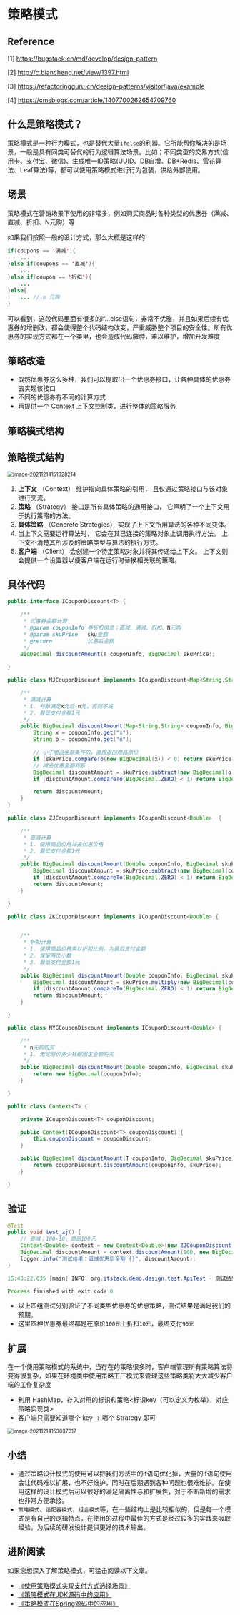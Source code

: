 # 策略模式

## Reference

[1] https://bugstack.cn/md/develop/design-pattern

[2] http://c.biancheng.net/view/1397.html

[3] https://refactoringguru.cn/design-patterns/visitor/java/example

[4] https://cmsblogs.com/article/1407700262654709760



## 什么是策略模式？

策略模式是一种行为模式，也是替代大量`ifelse`的利器。它所能帮你解决的是场景，一般是具有同类可替代的行为逻辑算法场景。比如；不同类型的交易方式(信用卡、支付宝、微信)、生成唯一ID策略(UUID、DB自增、DB+Redis、雪花算法、Leaf算法)等，都可以使用策略模式进行行为包装，供给外部使用。

## 场景

策略模式在营销场景下使用的非常多，例如购买商品时各种类型的优惠券（满减、直减、折扣、N元购）等

如果我们按照一般的设计方式，那么大概是这样的

```java
if(coupons == '满减'){
    ...
}else if(coupons == '直减'){
    ...
}else if(coupon == '折扣'){
    ...
}else{
    ... // n 元购
}
```

可以看到，这段代码里面有很多的if...else语句，非常不优雅，并且如果后续有优惠券的增删改，都会使得整个代码结构改变，严重威胁整个项目的安全性。所有优惠券的实现方式都在一个类里，也会造成代码臃肿，难以维护，增加开发难度

## 策略改造

- 既然优惠券这么多种，我们可以提取出一个优惠券接口，让各种具体的优惠券去实现该接口
- 不同的优惠券有不同的计算方式
- 再提供一个 Context 上下文控制类，进行整体的策略服务

## 策略模式结构

## 策略模式结构

<img src="https://gitee.com/HappyBinbin/pcigo/raw/master/image-20211214151328214.png" alt="image-20211214151328214" style="zoom:80%;" />

1. **上下文** （Context） 维护指向具体策略的引用， 且仅通过策略接口与该对象进行交流。
2. **策略** （Strategy） 接口是所有具体策略的通用接口， 它声明了一个上下文用于执行策略的方法。
3. **具体策略** （Concrete Strategies） 实现了上下文所用算法的各种不同变体。
4. 当上下文需要运行算法时， 它会在其已连接的策略对象上调用执行方法。 上下文不清楚其所涉及的策略类型与算法的执行方式。
5. **客户端** （Client） 会创建一个特定策略对象并将其传递给上下文。 上下文则会提供一个设置器以便客户端在运行时替换相关联的策略。

## 具体代码

```java
public interface ICouponDiscount<T> {

    /**
     * 优惠券金额计算
     * @param couponInfo 券折扣信息；直减、满减、折扣、N元购
     * @param skuPrice   sku金额
     * @return           优惠后金额
     */
    BigDecimal discountAmount(T couponInfo, BigDecimal skuPrice);

}

public class MJCouponDiscount implements ICouponDiscount<Map<String,String>>  {

    /**
     * 满减计算
     * 1. 判断满足x元后-n元，否则不减
     * 2. 最低支付金额1元
     */
    public BigDecimal discountAmount(Map<String,String> couponInfo, BigDecimal skuPrice) {
        String x = couponInfo.get("x");
        String o = couponInfo.get("n");

        // 小于商品金额条件的，直接返回商品原价
        if (skuPrice.compareTo(new BigDecimal(x)) < 0) return skuPrice;
        // 减去优惠金额判断
        BigDecimal discountAmount = skuPrice.subtract(new BigDecimal(o));
        if (discountAmount.compareTo(BigDecimal.ZERO) < 1) return BigDecimal.ONE;

        return discountAmount;
    }
}

public class ZJCouponDiscount implements ICouponDiscount<Double>  {

    /**
     * 直减计算
     * 1. 使用商品价格减去优惠价格
     * 2. 最低支付金额1元
     */
    public BigDecimal discountAmount(Double couponInfo, BigDecimal skuPrice) {
        BigDecimal discountAmount = skuPrice.subtract(new BigDecimal(couponInfo));
        if (discountAmount.compareTo(BigDecimal.ZERO) < 1) return BigDecimal.ONE;
        return discountAmount;
    }

}

public class ZKCouponDiscount implements ICouponDiscount<Double> {


    /**
     * 折扣计算
     * 1. 使用商品价格乘以折扣比例，为最后支付金额
     * 2. 保留两位小数
     * 3. 最低支付金额1元
     */
    public BigDecimal discountAmount(Double couponInfo, BigDecimal skuPrice) {
        BigDecimal discountAmount = skuPrice.multiply(new BigDecimal(couponInfo)).setScale(2, BigDecimal.ROUND_HALF_UP);
        if (discountAmount.compareTo(BigDecimal.ZERO) < 1) return BigDecimal.ONE;
        return discountAmount;
    }

}

public class NYGCouponDiscount implements ICouponDiscount<Double> {

    /**
     * n元购购买
     * 1. 无论原价多少钱都固定金额购买
     */
    public BigDecimal discountAmount(Double couponInfo, BigDecimal skuPrice) {
        return new BigDecimal(couponInfo);
    }

}

public class Context<T> {

    private ICouponDiscount<T> couponDiscount;

    public Context(ICouponDiscount<T> couponDiscount) {
        this.couponDiscount = couponDiscount;
    }

    public BigDecimal discountAmount(T couponInfo, BigDecimal skuPrice) {
        return couponDiscount.discountAmount(couponInfo, skuPrice);
    }

}
```



## 验证

```java
@Test
public void test_zj() {
    // 直减；100-10，商品100元
    Context<Double> context = new Context<Double>(new ZJCouponDiscount());
    BigDecimal discountAmount = context.discountAmount(10D, new BigDecimal(100));
    logger.info("测试结果：直减优惠后金额 {}", discountAmount);
}

```

```java
15:43:22.035 [main] INFO  org.itstack.demo.design.test.ApiTest - 测试结果：直减优惠后金额 90

Process finished with exit code 0
```



- 以上四组测试分别验证了不同类型优惠券的优惠策略，测试结果是满足我们的预期。
- 这里四种优惠券最终都是在原价`100元`上折扣`10元`，最终支付`90元`

## 扩展

在一个使用策略模式的系统中，当存在的策略很多时，客户端管理所有策略算法将变得很复杂，如果在环境类中使用策略工厂模式来管理这些策略类将大大减少客户端的工作复杂度

- 利用 HashMap，存入对用的标识和策略<标识key（可以定义为枚举），对应策略实现类>
- 客户端只需要知道哪个 key -> 哪个 Strategy 即可

<img src="https://gitee.com/HappyBinbin/pcigo/raw/master/image-20211214153037817.png" alt="image-20211214153037817" style="zoom:80%;" />

## 小结

- 通过策略设计模式的使用可以把我们方法中的if语句优化掉，大量的if语句使用会让代码难以扩展，也不好维护，同时在后期遇到各种问题也很难维护。在使用这样的设计模式后可以很好的满足隔离性与和扩展性，对于不断新增的需求也非常方便承接。
- `策略模式`、`适配器模式`、`组合模式`等，在一些结构上是比较相似的，但是每一个模式是有自己的逻辑特点，在使用的过程中最佳的方式是经过较多的实践来吸取经验，为后续的研发设计提供更好的技术输出。

## 进阶阅读

如果您想深入了解策略模式，可猛击阅读以下文章。

- [《使用策略模式实现支付方式选择场景》](http://c.biancheng.net/view/vip_8482.html)
- [《策略模式在JDK源码中的应用》](http://c.biancheng.net/view/vip_8483.html)
- [《策略模式在Spring源码中的应用》](http://c.biancheng.net/view/vip_8484.html)






















































